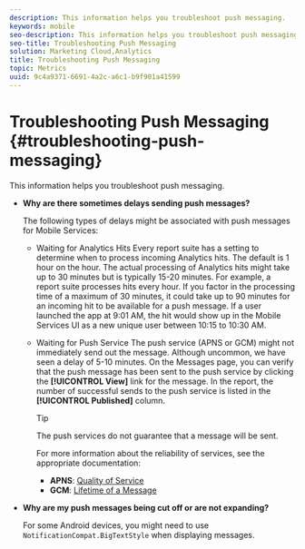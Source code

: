 ```yaml
---
description: This information helps you troubleshoot push messaging.
keywords: mobile
seo-description: This information helps you troubleshoot push messaging.
seo-title: Troubleshooting Push Messaging
solution: Marketing Cloud,Analytics
title: Troubleshooting Push Messaging
topic: Metrics
uuid: 9c4a9371-6691-4a2c-a6c1-b9f901a41599
---
```


# Troubleshooting Push Messaging {#troubleshooting-push-messaging}

This information helps you troubleshoot push messaging.

* **Why are there sometimes delays sending push messages?**

  The following types of delays might be associated with push messages for Mobile Services:  

  * Waiting for Analytics Hits
    Every report suite has a setting to determine when to process incoming Analytics hits. The default is 1 hour on the hour. The actual processing of Analytics hits might take up to 30 minutes but is typically 15-20 minutes. For example, a report suite processes hits every hour. If you factor in the processing time of a maximum of 30 minutes, it could take up to 90 minutes for an incoming hit to be available for a push message. If a user launched the app at 9:01 AM, the hit would show up in the Mobile Services UI as a new unique user between 10:15 to 10:30 AM.

  * Waiting for Push Service
    The push service (APNS or GCM) might not immediately send out the message. Although uncommon, we have seen a delay of 5-10 minutes. On the Messages page, you can verify that the push message has been sent to the push service by clicking the **[!UICONTROL View]** link for the message. In the report, the number of successful sends to the push service is listed in the **[!UICONTROL Published]** column.  
    >[!TIP]
    >
    >The push services do not guarantee that a message will be sent.
  
    For more information about the reliability of services, see the appropriate documentation: 
    * **APNS**: [Quality of Service](Https://developer.apple.com/library/content/documentation/NetworkingInternet/Conceptual/RemoteNotificationsPG/APNSOverview.html#//apple_ref/doc/uid/TP40008194-CH8-SW5)
    * **GCM**: [Lifetime of a Message](https://developers.google.com/cloud-messaging/concept-options#lifetime)

* **Why are my push messages being cut off or are not expanding?**

  For some Android devices, you might need to use `NotificationCompat.BigTextStyle` when displaying messages. 